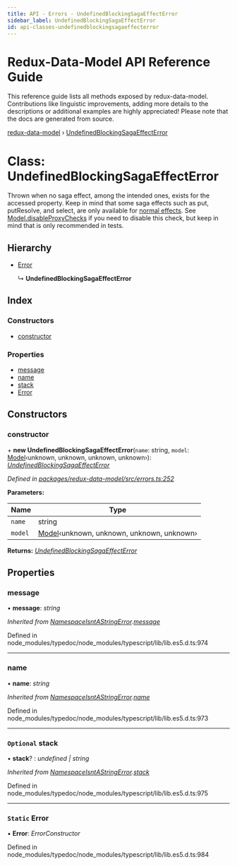 ```yaml
---
title: API - Errors - UndefinedBlockingSagaEffectError
sidebar_label: UndefinedBlockingSagaEffectError
id: api-classes-undefinedblockingsagaeffecterror
---
```


# Redux-Data-Model API Reference Guide

This reference guide lists all methods exposed by redux-data-model. Contributions like linguistic improvements, adding
more details to the descriptions or additional examples are highly appreciated! Please note that the docs are
generated from source.

[redux-data-model](../README.md) › [UndefinedBlockingSagaEffectError](undefinedblockingsagaeffecterror.md)

# Class: UndefinedBlockingSagaEffectError

Thrown when no saga effect, among the intended ones, exists for the accessed property.
Keep in mind that some saga effects such as put, putResolve, and select, are only available for
[normal effects](../interfaces/modeloptions.md#optional-effects). See [Model.disableProxyChecks](model.md#static-disableproxychecks) if you need to
disable this check, but keep in mind that is only recommended in tests.

## Hierarchy

* [Error](namespaceisntastringerror.md#static-error)

  ↳ **UndefinedBlockingSagaEffectError**

## Index

### Constructors

* [constructor](undefinedblockingsagaeffecterror.md#constructor)

### Properties

* [message](undefinedblockingsagaeffecterror.md#message)
* [name](undefinedblockingsagaeffecterror.md#name)
* [stack](undefinedblockingsagaeffecterror.md#optional-stack)
* [Error](undefinedblockingsagaeffecterror.md#static-error)

## Constructors

###  constructor

\+ **new UndefinedBlockingSagaEffectError**(`name`: string, `model`: [Model](model.md)‹unknown, unknown, unknown, unknown›): *[UndefinedBlockingSagaEffectError](undefinedblockingsagaeffecterror.md)*

*Defined in [packages/redux-data-model/src/errors.ts:252](https://github.com/kayak/redux-data-model/blob/2f50839/packages/redux-data-model/src/errors.ts#L252)*

**Parameters:**

Name | Type |
------ | ------ |
`name` | string |
`model` | [Model](model.md)‹unknown, unknown, unknown, unknown› |

**Returns:** *[UndefinedBlockingSagaEffectError](undefinedblockingsagaeffecterror.md)*

## Properties

###  message

• **message**: *string*

*Inherited from [NamespaceIsntAStringError](namespaceisntastringerror.md).[message](namespaceisntastringerror.md#message)*

Defined in node_modules/typedoc/node_modules/typescript/lib/lib.es5.d.ts:974

___

###  name

• **name**: *string*

*Inherited from [NamespaceIsntAStringError](namespaceisntastringerror.md).[name](namespaceisntastringerror.md#name)*

Defined in node_modules/typedoc/node_modules/typescript/lib/lib.es5.d.ts:973

___

### `Optional` stack

• **stack**? : *undefined | string*

*Inherited from [NamespaceIsntAStringError](namespaceisntastringerror.md).[stack](namespaceisntastringerror.md#optional-stack)*

Defined in node_modules/typedoc/node_modules/typescript/lib/lib.es5.d.ts:975

___

### `Static` Error

▪ **Error**: *ErrorConstructor*

Defined in node_modules/typedoc/node_modules/typescript/lib/lib.es5.d.ts:984
